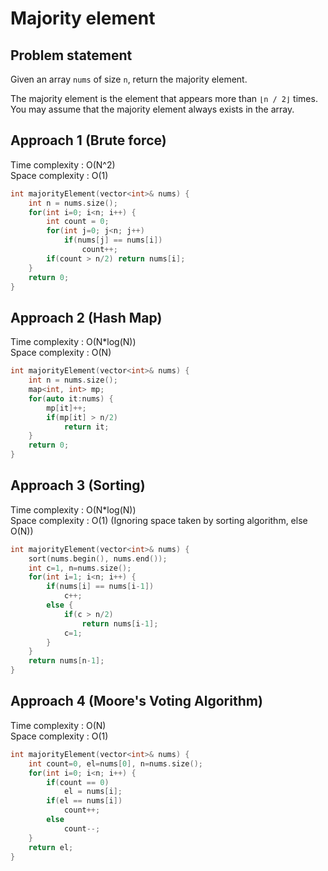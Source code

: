 # Majority element

## Problem statement

Given an array `nums` of size `n`, return the majority element.

The majority element is the element that appears more than `⌊n / 2⌋` times. You may assume that the majority element always exists in the array.

## Approach 1 (Brute force)

Time complexity : O(N^2)  
Space complexity : O(1)

```cpp
int majorityElement(vector<int>& nums) {
    int n = nums.size();
    for(int i=0; i<n; i++) {
        int count = 0;
        for(int j=0; j<n; j++)
            if(nums[j] == nums[i])
                count++;
        if(count > n/2) return nums[i];
    }
    return 0;
}
```

## Approach 2 (Hash Map)

Time complexity : O(N*log(N))  
Space complexity : O(N)

```cpp
int majorityElement(vector<int>& nums) {
    int n = nums.size();
    map<int, int> mp;
    for(auto it:nums) {
        mp[it]++;
        if(mp[it] > n/2)
            return it;
    }
    return 0;
}
```

## Approach 3 (Sorting)

Time complexity : O(N*log(N))  
Space complexity : O(1) (Ignoring space taken by sorting algorithm, else O(N))

```cpp
int majorityElement(vector<int>& nums) {
    sort(nums.begin(), nums.end());
    int c=1, n=nums.size();
    for(int i=1; i<n; i++) {
        if(nums[i] == nums[i-1])
            c++;
        else {
            if(c > n/2)
                return nums[i-1];
            c=1;
        } 
    }
    return nums[n-1];
}
```

## Approach 4 (Moore's Voting Algorithm)

Time complexity : O(N)  
Space complexity : O(1)

```cpp
int majorityElement(vector<int>& nums) {
    int count=0, el=nums[0], n=nums.size();
    for(int i=0; i<n; i++) {
        if(count == 0)
            el = nums[i];
        if(el == nums[i])
            count++;
        else
            count--;
    }
    return el;
}
```

